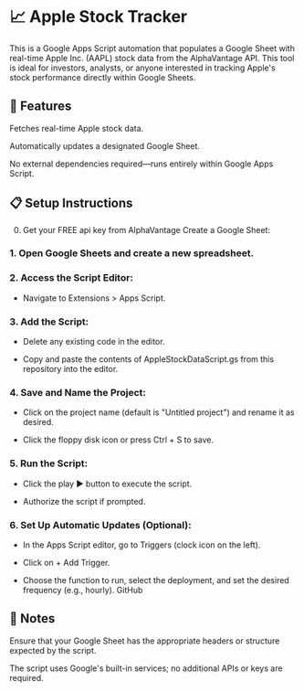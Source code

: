 # 📈 Apple Stock Tracker
This is a Google Apps Script automation that populates a Google Sheet with real-time Apple Inc. (AAPL) stock data from the AlphaVantage API. This tool is ideal for investors, analysts, or anyone interested in tracking Apple's stock performance directly within Google Sheets.

## 🚀 Features
Fetches real-time Apple stock data.

Automatically updates a designated Google Sheet.

No external dependencies required—runs entirely within Google Apps Script.

## 📋 Setup Instructions
0. Get your FREE api key from AlphaVantage
Create a Google Sheet:

### 1. Open Google Sheets and create a new spreadsheet.

### 2. Access the Script Editor:

  - Navigate to Extensions > Apps Script.

### 3. Add the Script:

  - Delete any existing code in the editor.

  - Copy and paste the contents of AppleStockDataScript.gs from this repository into the editor.

### 4. Save and Name the Project:

  - Click on the project name (default is "Untitled project") and rename it as desired.

  - Click the floppy disk icon or press Ctrl + S to save.

### 5. Run the Script:

  - Click the play ▶️ button to execute the script.

  - Authorize the script if prompted.

### 6. Set Up Automatic Updates (Optional):

  - In the Apps Script editor, go to Triggers (clock icon on the left).

  - Click on + Add Trigger.

  - Choose the function to run, select the deployment, and set the desired frequency (e.g., hourly).
GitHub

## 📝 Notes
Ensure that your Google Sheet has the appropriate headers or structure expected by the script.

The script uses Google's built-in services; no additional APIs or keys are required.
